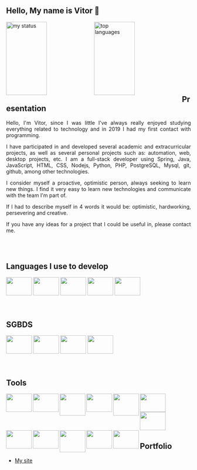 ## Hello, My name is Vitor 👋

<div>
  <img alt="my status" align="left" width="47%" height="200" src="https://github-readme-stats.vercel.app/api?username=vitoremsb&show_icons=true&theme=radical"/>
  <img alt="top languages" align="left" width="47%" height="200" src="https://github-readme-stats.vercel.app/api/top-langs/?username=vitoremsb&layout=compact&theme=radical"/>
  <br/><br/><br/><br/><br/><br/><br/><br/><br/><br/>
</div>

## Presentation
<div>
  <p align="justify" width="100">
    Hello, I'm Vitor, since I was little I've always really enjoyed studying everything related to technology and in 2019 I had my first contact with programming.
  </p>
  <p align="justify">
    I have participated in and developed several academic and extracurricular projects, as well as several personal projects such as: automation, web, desktop projects, etc. I am a full-stack developer using Spring, Java, 
    JavaScript, HTML, CSS, Nodejs, Python, PHP, PostgreSQL, Mysql, git, github, among other technologies.
  </p>
  <p align="justify">
    I consider myself a proactive, optimistic person, always seeking to learn new things. I find it very easy to learn new technologies and communicate with the team I'm part of.
  </p>
  <p align="justify">
    If I had to describe myself in 4 words it would be: optimistic, hardworking, persevering and creative.
  </p>
  <p align="justify">
    If you have any ideas for a project that I could be useful in, please contact me.
  </p>
  <br/><br/>
</div>

## Languages ​​I use to develop
<div>
  <img src="https://cdn.jsdelivr.net/gh/devicons/devicon@latest/icons/java/java-original.svg" align="left center" width="70" height="50"/>
  <img src="https://cdn.jsdelivr.net/gh/devicons/devicon@latest/icons/python/python-original.svg" align="left center" width="70" height="50"/>
  <img src="https://cdn.jsdelivr.net/gh/devicons/devicon@latest/icons/php/php-original.svg" align="left center" width="70" height="50"/>
  <img src="https://cdn.jsdelivr.net/gh/devicons/devicon@latest/icons/javascript/javascript-original.svg" align="left center" width="70" height="50"/>
  <img src="https://cdn.jsdelivr.net/gh/devicons/devicon@latest/icons/c/c-original.svg" align="left center" width="70" height="50"/>
  <br/><br/><br/>
</div>

## SGBDS
<div>
  <img src="https://cdn.jsdelivr.net/gh/devicons/devicon@latest/icons/mysql/mysql-original.svg" align="left center" width="70" height="50"/>
  <img src="https://cdn.jsdelivr.net/gh/devicons/devicon@latest/icons/postgresql/postgresql-original.svg" align="left center" width="70" height="50"/>
  <img src="https://cdn.jsdelivr.net/gh/devicons/devicon@latest/icons/mongodb/mongodb-original.svg" align="left center" width="70" height="50"/>
  <img src="https://cdn.jsdelivr.net/gh/devicons/devicon@latest/icons/sqlite/sqlite-original.svg" align="left center" width="70" height="50"/>
   <br/><br/><br/>
</div>

## Tools
<div>
  <img src="https://cdn.jsdelivr.net/gh/devicons/devicon@latest/icons/vscode/vscode-original.svg" align="left" width="70" height="50"/>
  <img src="https://cdn.jsdelivr.net/gh/devicons/devicon@latest/icons/eclipse/eclipse-original.svg" align="left" width="70" height="50"/>
  <img src="https://cdn.jsdelivr.net/gh/devicons/devicon@latest/icons/docker/docker-original.svg" align="left" width="70" height="60"/>
  <img src="https://cdn.jsdelivr.net/gh/devicons/devicon@latest/icons/postman/postman-original.svg" align="left" width="70" height="50"/>
  <img src="https://cdn.jsdelivr.net/gh/devicons/devicon@latest/icons/nodejs/nodejs-original-wordmark.svg" align="left" width="70" height="60"/>
  <img src="https://cdn.jsdelivr.net/gh/devicons/devicon@latest/icons/figma/figma-original.svg" align="left" width="70" height="50"/>
  <img src="https://cdn.jsdelivr.net/gh/devicons/devicon@latest/icons/flutter/flutter-original.svg" align="left" width="70" height="50"/>
  <img src="https://cdn.jsdelivr.net/gh/devicons/devicon@latest/icons/git/git-original.svg" align="left" width="70" height="50"/>
  <img src="https://cdn.jsdelivr.net/gh/devicons/devicon@latest/icons/html5/html5-original.svg" align="left" width="70" height="50"/>
  <br/><br/><br/>
</div>
<div>
  <img src="https://cdn.jsdelivr.net/gh/devicons/devicon@latest/icons/bash/bash-original.svg"  align="left" width="70" height="60"/>
  <img src="https://cdn.jsdelivr.net/gh/devicons/devicon@latest/icons/css3/css3-original.svg" align="left" width="70" height="50"/>
  <img src="https://cdn.jsdelivr.net/gh/devicons/devicon@latest/icons/spring/spring-original.svg" align="left" width="70" height="50"/>
  <br/><br/><br/>
</div>

## Portfolio
<div>
  <ul>
    <li><a href="https://vitoremsb.github.io/meu-portifolio/">My site</a></li>
  </ul>
</div>


